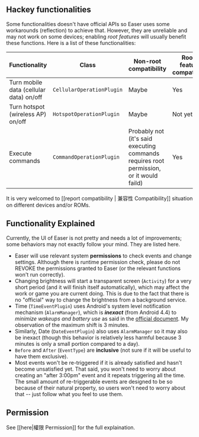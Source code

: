## Hackey functionalities ##
Some functionalities doesn't have official APIs so Easer uses some workarounds (reflection) to achieve that. However, they are unreliable and may not work on some devices; enabling *root features* will usually benefit these functions. Here is a list of these functionalities:

| Functionality | Class | Non-root compatibility | Root-feature compatible? |
| --- | --- | --- | --- |
| Turn mobile data (cellular data) on/off | `CellularOperationPlugin` | Maybe | Yes |
| Turn hotspot (wireless AP) on/off | `HotspotOperationPlugin` | Maybe | Not yet |
| Execute commands | `CommandOperationPlugin` | Probably not (it's said executing commands requires root permission, or it would faild) | Yes |

It is very welcomed to [[report compatibility | 兼容性 Compatibility]] situation on different devices and/or ROMs.

## Functionality Explained ##
Currently, the UI of Easer is not pretty and needs a lot of improvements; some behaviors may not exactly follow your mind. They are listed here.

* Easer will use relevant system **permissions** to check events and change settings. Although there is runtime permission check, please do not REVOKE the permissions granted to Easer (or the relevant functions won't run correctly).
* Changing brightness will start a transparent screen (`Activity`) for a very short period (and it will finish itself automatically), which may affect the work or game you are current doing. This is due to the fact that there is no "official" way to change the brightness from a background service.
* Time (`TimeEventPlugin`) uses Android's system level notification mechanism (`AlarmManager`), which is ***inexact*** (from Android 4.4) to *minimize wakeups and battery use* as said in the [official document](https://developer.android.com/reference/android/app/AlarmManager.html). My observation of the maximum shift is 3 minutes.
* Similarly, Date (`DateEventPlugin`) also uses `AlarmManager` so it may also be inexact (though this behavior is relatively less harmful because 3 minutes is only a small portion compared to a day).
* `Before` and `After` (`EventType`) are **inclusive** (not sure if it will be useful to have them exclusive).
* Most events won't be re-triggered if it is already satisfied and hasn't become unsatisfied yet. That said, you won't need to worry about creating an "after 3:00pm" event and it repeats triggering all the time. The small amount of re-triggerable events are designed to be so because of their natural property, so users won't need to worry about that -- just follow what you feel to use them.

## Permission ##
See [[here|權限 Permission]] for the full explaination.